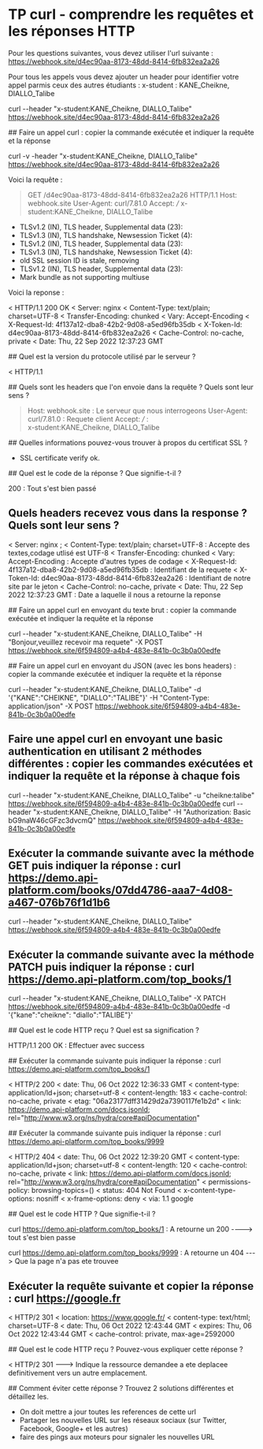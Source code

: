 # TP curl - comprendre les requêtes et les réponses HTTP

Pour les questions suivantes, vous devez utiliser l'url suivante : https://webhook.site/d4ec90aa-8173-48dd-8414-6fb832ea2a26

Pour tous les appels vous devez ajouter un header pour identifier votre appel parmis ceux des autres étudiants : x-student : KANE_Cheikne, DIALLO_Talibe

curl --header "x-student:KANE_Cheikne, DIALLO_Talibe" https://webhook.site/d4ec90aa-8173-48dd-8414-6fb832ea2a26

## Faire un appel curl : copier la commande exécutée et indiquer la requête et la réponse

curl -v -header "x-student:KANE_Cheikne, DIALLO_Talibe" https://webhook.site/d4ec90aa-8173-48dd-8414-6fb832ea2a26

Voici la requête : 

> GET /d4ec90aa-8173-48dd-8414-6fb832ea2a26 HTTP/1.1
> Host: webhook.site
> User-Agent: curl/7.81.0
> Accept: */*
> x-student:KANE_Cheikne, DIALLO_Talibe
> 
* TLSv1.2 (IN), TLS header, Supplemental data (23):
* TLSv1.3 (IN), TLS handshake, Newsession Ticket (4):
* TLSv1.2 (IN), TLS header, Supplemental data (23):
* TLSv1.3 (IN), TLS handshake, Newsession Ticket (4):
* old SSL session ID is stale, removing
* TLSv1.2 (IN), TLS header, Supplemental data (23):
* Mark bundle as not supporting multiuse

Voici la reponse :

< HTTP/1.1 200 OK
< Server: nginx
< Content-Type: text/plain; charset=UTF-8
< Transfer-Encoding: chunked
< Vary: Accept-Encoding
< X-Request-Id: 4f137a12-dba8-42b2-9d08-a5ed96fb35db
< X-Token-Id: d4ec90aa-8173-48dd-8414-6fb832ea2a26
< Cache-Control: no-cache, private
< Date: Thu, 22 Sep 2022 12:37:23 GMT


## Quel est la version du protocole utilisé par le serveur ?

< HTTP/1.1

## Quels sont les headers que l'on envoie dans la requête ? Quels sont leur sens ?

> Host: webhook.site : Le serveur que nous interrogeons
> User-Agent: curl/7.81.0 : Requete client
> Accept: */* :  
> x-student:KANE_Cheikne, DIALLO_Talibe


## Quelles informations pouvez-vous trouver à propos du certificat SSL ?

*  SSL certificate verify ok.

## Quel est le code de la réponse ? Que signifie-t-il ?

200 : Tout s'est bien passé

## Quels headers recevez vous dans la response ? Quels sont leur sens ?

< Server: nginx  ;
< Content-Type: text/plain; charset=UTF-8  : Accepte des textes,codage utlisé est UTF-8
< Transfer-Encoding: chunked
< Vary: Accept-Encoding : Accepte d'autres types de codage
< X-Request-Id: 4f137a12-dba8-42b2-9d08-a5ed96fb35db : Identifiant de la requete
< X-Token-Id: d4ec90aa-8173-48dd-8414-6fb832ea2a26 : Identifiant de notre site par le jeton
< Cache-Control: no-cache, private
< Date: Thu, 22 Sep 2022 12:37:23 GMT : Date a laquelle il nous a retourne la reponse

## Faire un appel curl en envoyant du texte brut : copier la commande exécutée et indiquer la requête et la réponse

curl  --header "x-student:KANE_Cheikne, DIALLO_Talibe" -H "Bonjour,veuillez recevoir ma requete" -X POST https://webhook.site/6f594809-a4b4-483e-841b-0c3b0a00edfe

## Faire un appel curl en envoyant du JSON (avec les bons headers) : copier la commande exécutée et indiquer la requête et la réponse

curl --header "x-student:KANE_Cheikne, DIALLO_Talibe" -d '{"KANE":"CHEIKNE", "DIALLO":"TALIBE"}' -H "Content-Type: application/json" -X POST https://webhook.site/6f594809-a4b4-483e-841b-0c3b0a00edfe

## Faire une appel curl en envoyant une basic authentication en utilisant 2 méthodes différentes : copier les commandes exécutées et indiquer la requête et la réponse à chaque fois 

curl --header "x-student:KANE_Cheikne, DIALLO_Talibe" -u "cheikne:talibe"  https://webhook.site/6f594809-a4b4-483e-841b-0c3b0a00edfe
curl --header "x-student:KANE_Cheikne, DIALLO_Talibe" -H "Authorization: Basic bG9naW46cGFzc3dvcmQ"  https://webhook.site/6f594809-a4b4-483e-841b-0c3b0a00edfe
## Exécuter la commande suivante avec la méthode GET puis indiquer la réponse : curl https://demo.api-platform.com/books/07dd4786-aaa7-4d08-a467-076b76f1d1b6 

 curl --header "x-student:KANE_Cheikne, DIALLO_Talibe" https://webhook.site/6f594809-a4b4-483e-841b-0c3b0a00edfe

## Exécuter la commande suivante avec la méthode PATCH  puis indiquer la réponse : curl https://demo.api-platform.com/top_books/1

curl --header "x-student:KANE_Cheikne, DIALLO_Talibe"  -X PATCH  https://webhook.site/6f594809-a4b4-483e-841b-0c3b0a00edfe -d '{"kane":"cheikne": "diallo":"TALIBE"}'

## Quel est le code HTTP reçu ? Quel est sa signification ?

HTTP/1.1 200 OK : Effectuer avec success

## Exécuter la commande suivante puis indiquer la réponse : curl https://demo.api-platform.com/top_books/1

< HTTP/2 200 
< date: Thu, 06 Oct 2022 12:36:33 GMT
< content-type: application/ld+json; charset=utf-8
< content-length: 183
< cache-control: no-cache, private
< etag: "06a23177dff31429d2a7390117fe1b2d"
< link: <https://demo.api-platform.com/docs.jsonld>; rel="http://www.w3.org/ns/hydra/core#apiDocumentation"

## Exécuter la commande suivante puis indiquer la réponse : curl https://demo.api-platform.com/top_books/9999

< HTTP/2 404 
< date: Thu, 06 Oct 2022 12:39:20 GMT
< content-type: application/ld+json; charset=utf-8
< content-length: 120
< cache-control: no-cache, private
< link: <https://demo.api-platform.com/docs.jsonld>; rel="http://www.w3.org/ns/hydra/core#apiDocumentation"
< permissions-policy: browsing-topics=()
< status: 404 Not Found
< x-content-type-options: nosniff
< x-frame-options: deny
< via: 1.1 google


## Quel est le code HTTP ? Que signifie-t-il ?

curl https://demo.api-platform.com/top_books/1 : A retourne un 200 ----> tout s'est bien passe

curl https://demo.api-platform.com/top_books/9999 :  A retourne un 404 ---> Que la page n'a pas ete trouvee

## Exécuter la requête suivante et copier la réponse : curl https://google.fr

< HTTP/2 301 
< location: https://www.google.fr/
< content-type: text/html; charset=UTF-8
< date: Thu, 06 Oct 2022 12:43:44 GMT
< expires: Thu, 06 Oct 2022 12:43:44 GMT
< cache-control: private, max-age=2592000

## Quel est le code HTTP reçu ? Pouvez-vous expliquer cette réponse ?

< HTTP/2 301  ---> Indique la ressource demandee a ete deplacee definitivement vers un autre emplacement.

## Comment éviter cette réponse ? Trouvez 2 solutions différentes et détaillez les.

- On doit mettre a jour toutes les references de cette url
- Partager les nouvelles URL sur les réseaux sociaux (sur Twitter, Facebook, Google+ et les autres)
- faire des pings aux moteurs pour signaler les nouvelles URL


